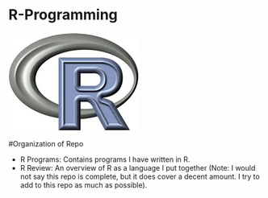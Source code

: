 # R-Programming

![R](R.jpeg)

#Organization of Repo

  - R Programs: Contains programs I have written in R.
  - R Review: An overview of R as a language I put together (Note: I would not say this repo is complete, but it does                  cover a decent amount. I try to add to this repo as much as possible).

